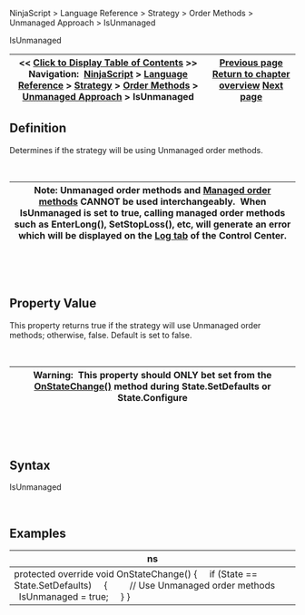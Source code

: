 ﻿


NinjaScript \> Language Reference \> Strategy \> Order Methods \> Unmanaged Approach \> IsUnmanaged






















IsUnmanaged







| \<\< [Click to Display Table of Contents](isunmanaged.md) \>\> **Navigation:**     [NinjaScript](ninjascript-1.md) \> [Language Reference](language_reference_wip-1.md) \> [Strategy](strategy-1.md) \> [Order Methods](order_methods-1.md) \> [Unmanaged Approach](unmanaged_approach-1.md) \> IsUnmanaged | [Previous page](ignoreoverfill-1.md) [Return to chapter overview](unmanaged_approach-1.md) [Next page](submitorderunmanaged-1.md) |
| --- | --- |











## Definition


Determines if the strategy will be using Unmanaged order methods. 


 




| Note: Unmanaged order methods and [Managed order methods](managed_approach-1.md) CANNOT be used interchangeably.  When IsUnmanaged is set to true, calling managed order methods such as EnterLong(), SetStopLoss(), etc, will generate an error which will be displayed on the [Log tab](log_tab2-1.md) of the Control Center. |
| --- |



 


 


## Property Value


This property returns true if the strategy will use Unmanaged order methods; otherwise, false. Default is set to false. 


 




| Warning:  This property should ONLY bet set from the [OnStateChange()](onstatechange-1.md) method during State.SetDefaults or State.Configure |
| --- |



 


 


## Syntax


IsUnmanaged


 


## 


## Examples




| ns |
| --- |
| protected override void OnStateChange() {      if (State \=\= State.SetDefaults)      {          // Use Unmanaged order methods          IsUnmanaged \= true;      } } |









